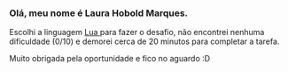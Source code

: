 <h3>Olá, meu nome é Laura Hobold Marques.</h3>
<p>
Escolhi a linguagem <u> Lua </u> para fazer o desafio, não encontrei nenhuma dificuldade (0/10) e demorei cerca de 20 minutos para completar a tarefa.

Muito obrigada pela oportunidade e fico no aguardo :D
</p>